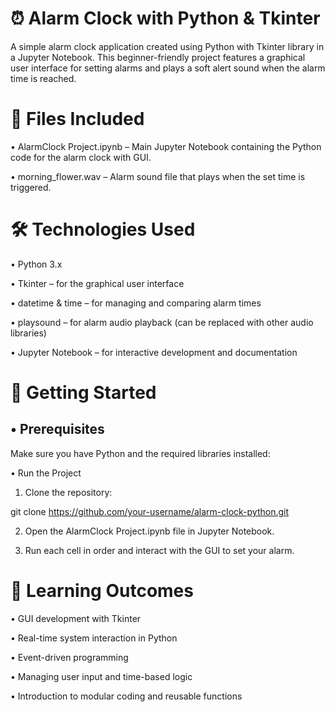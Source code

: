 # ⏰ Alarm Clock with Python & Tkinter

A simple alarm clock application created using Python with Tkinter library in a Jupyter Notebook. This beginner-friendly project features a graphical user interface for setting alarms and plays a soft alert sound when the alarm time is reached.



# 📁 Files Included

•	AlarmClock Project.ipynb – Main Jupyter Notebook containing the Python code for the alarm clock with GUI.

•	morning_flower.wav – Alarm sound file that plays when the set time is triggered.



# 🛠️ Technologies Used

•	Python 3.x

•	Tkinter – for the graphical user interface

•	datetime & time – for managing and comparing alarm times

•	playsound – for alarm audio playback (can be replaced with other audio libraries)

•	Jupyter Notebook – for interactive development and documentation




# 🚀 Getting Started

## •	Prerequisites

Make sure you have Python and the required libraries installed:

•	Run the Project 

1. Clone the repository:

git clone https://github.com/your-username/alarm-clock-python.git


2. Open the AlarmClock Project.ipynb file in Jupyter Notebook.


3. Run each cell in order and interact with the GUI to set your alarm.



# 🎯 Learning Outcomes

•	GUI development with Tkinter

•	Real-time system interaction in Python

•	Event-driven programming

•	Managing user input and time-based logic

•	Introduction to modular coding and reusable functions

